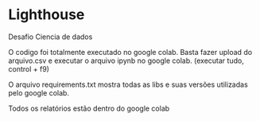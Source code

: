 # Lighthouse
Desafio Ciencia de dados

O codigo foi totalmente executado no google colab. Basta fazer upload do arquivo.csv e executar o arquivo ipynb no google colab. (executar tudo, control + f9)

O arquivo requirements.txt mostra todas as libs e suas versões utilizadas pelo google colab.

Todos os relatórios estão dentro do google colab 

